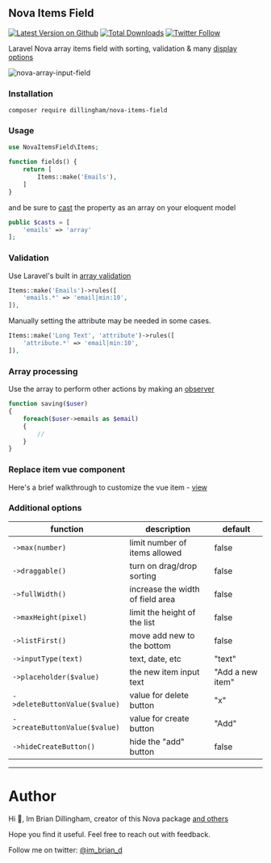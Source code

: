 ## Nova Items Field

[![Latest Version on Github](https://img.shields.io/github/release/dillingham/nova-items-field.svg?style=flat-square)](https://packagist.org/packages/dillingham/nova-items-field)
[![Total Downloads](https://img.shields.io/packagist/dt/dillingham/nova-items-field.svg?style=flat-square)](https://packagist.org/packages/dillingham/nova-items-field) [![Twitter Follow](https://img.shields.io/twitter/follow/im_brian_d?color=%231da1f1&label=Twitter&logo=%231da1f1&logoColor=%231da1f1&style=flat-square)](https://twitter.com/im_brian_d)

Laravel Nova array items field with sorting, validation & many [display options](https://github.com/dillingham/nova-items-field#additional-options)

![nova-array-input-field](https://user-images.githubusercontent.com/29180903/51337942-7d1be300-1a56-11e9-84fa-66f5b285c279.png)

### Installation
```
composer require dillingham/nova-items-field
```

### Usage

```php
use NovaItemsField\Items;
```
```php
function fields() {
    return [
        Items::make('Emails'),
    ]
}
```
and be sure to [cast](https://laravel.com/docs/5.7/eloquent-mutators#array-and-json-casting) the property as an array on your eloquent model
```php
public $casts = [
    'emails' => 'array'
];
```
### Validation
Use Laravel's built in [array validation](https://laravel.com/docs/5.7/validation#validating-arrays)
```php
Items::make('Emails')->rules([
    'emails.*' => 'email|min:10',
]),
```
Manually setting the attribute may be needed in some cases.
```php
Items::make('Long Text', 'attribute')->rules([
    'attribute.*' => 'email|min:10',
]),
```
### Array processing

Use the array to perform other actions by making an [observer](https://nova.laravel.com/docs/1.0/resources/#resource-events)

```php
function saving($user)
{
    foreach($user->emails as $email)
    {
        //
    }
}
```

### Replace item vue component

Here's a brief walkthrough to customize the vue item - [view](https://github.com/dillingham/nova-items-field/issues/10#issuecomment-527315057)



### Additional options 

| function | description | default |
| - | - | - |
| `->max(number)` | limit number of items allowed | false |
| `->draggable()` | turn on drag/drop sorting | false |
| `->fullWidth()` | increase the width of field area | false |
| `->maxHeight(pixel)` | limit the height of the list | false |
| `->listFirst()`| move add new to the bottom  | false |
| `->inputType(text)` | text, date, etc | "text" |
| `->placeholder($value)` | the new item input text | "Add a new item" |
| `->deleteButtonValue($value)` | value for delete button | "x" |
| `->createButtonValue($value)` | value for create button | "Add" |
| `->hideCreateButton()` | hide the "add" button | false |


---

# Author

Hi 👋, Im Brian Dillingham, creator of this Nova package [and others](https://novapackages.com/collaborators/dillingham)

Hope you find it useful. Feel free to reach out with feedback.

Follow me on twitter: [@im_brian_d](https://twitter.com/im_brian_d) 
